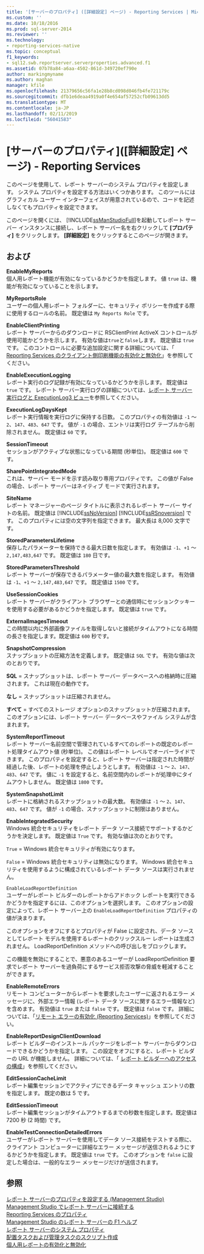 ```yaml
---
title: '[サーバーのプロパティ] ([詳細設定] ページ) - Reporting Services | Microsoft Docs'
ms.custom: ''
ms.date: 10/18/2016
ms.prod: sql-server-2014
ms.reviewer: ''
ms.technology:
- reporting-services-native
ms.topic: conceptual
f1_keywords:
- sql12.swb.reportserver.serverproperties.advanced.f1
ms.assetid: 07b78a84-a6aa-4502-861d-349720ef790e
author: markingmyname
ms.author: maghan
manager: kfile
ms.openlocfilehash: 21379656c56fa1e28b8cd098d046fb4fe721179c
ms.sourcegitcommit: dfb1e6deaa4919a0f4e654af57252cfb09613dd5
ms.translationtype: MT
ms.contentlocale: ja-JP
ms.lasthandoff: 02/11/2019
ms.locfileid: "56041583"
---
```

# <a name="server-properties-advanced-page---reporting-services"></a>[サーバーのプロパティ]\([詳細設定] ページ) - Reporting Services
  このページを使用して、レポート サーバーのシステム プロパティを設定します。 システム プロパティを設定する方法はいくつかあります。 このツールにはグラフィカル ユーザー インターフェイスが用意されているので、コードを記述しなくてもプロパティを設定できます。  
  
 このページを開くには、 [!INCLUDE[ssManStudioFull](../../includes/ssmanstudiofull-md.md)]を起動してレポート サーバー インスタンスに接続し、レポート サーバー名を右クリックして **[プロパティ]** をクリックします。 **[詳細設定]** をクリックするとこのページが開きます。  
  
## <a name="options"></a>および  
 **EnableMyReports**  
 個人用レポート機能が有効になっているかどうかを指定します。 値 `true` は、機能が有効になっていることを示します。  
  
 **MyReportsRole**  
 ユーザーの個人用レポート フォルダーに、セキュリティ ポリシーを作成する際に使用するロールの名前。 既定値は `My Reports Role` です。  
  
 **EnableClientPrinting**  
 レポート サーバーからのダウンロードに RSClientPrint ActiveX コントロールが使用可能かどうかを示します。 有効な値は`true`と`false`します。 既定値は `true` です。 このコントロールに必要な追加設定に関する詳細については、「 [Reporting Services のクライアント側印刷機能の有効化と無効化](../report-server/enable-and-disable-client-side-printing-for-reporting-services.md)」を参照してください。  
  
 **EnableExecutionLogging**  
 レポート実行のログ記録が有効になっているかどうかを示します。 既定値は `true` です。 レポート サーバー実行ログの詳細については、[レポート サーバー実行ログと ExecutionLog3 ビュー](../report-server/report-server-executionlog-and-the-executionlog3-view.md)を参照してください。  
  
 **ExecutionLogDaysKept**  
 レポート実行情報を実行ログに保持する日数。 このプロパティの有効値は `-1` ～ `2`、`147`、`483`、`647` です。 値が `-1` の場合、エントリは実行ログ テーブルから削除されません。 既定値は `60` です。  
  
 **SessionTimeout**  
 セッションがアクティブな状態になっている期間 (秒単位)。 既定値は `600` です。  
  
 **SharePointIntegratedMode**  
 これは、サーバー モードを示す読み取り専用プロパティです。 この値が False の場合、レポート サーバーはネイティブ モードで実行されます。  
  
 **SiteName**  
 レポート マネージャーのページ タイトルに表示されるレポート サーバー サイトの名前。 既定値は [!INCLUDE[ssNoVersion](../../includes/ssnoversion-md.md)] [!INCLUDE[ssRSnoversion](../../includes/ssrsnoversion-md.md)] です。 このプロパティには空の文字列を指定できます。 最大長は 8,000 文字です。  
  
 **StoredParametersLifetime**  
 保存したパラメーターを保持できる最大日数を指定します。 有効値は `-1`、`+1` ～ `2,147,483,647` です。 既定値は `180` 日です。  
  
 **StoredParametersThreshold**  
 レポート サーバーが保存できるパラメーター値の最大数を指定します。 有効値は `-1`、`+1` ～ `2,147,483,647` です。 既定値は `1500` です。  
  
 **UseSessionCookies**  
 レポート サーバーがクライアント ブラウザーとの通信時にセッションクッキーを使用する必要があるかどうかを指定します。 既定値は `true` です。  
  
 **ExternalImagesTimeout**  
 この時間以内に外部画像ファイルを取得しないと接続がタイムアウトになる時間の長さを指定します。既定値は `600` 秒です。  
  
 **SnapshotCompression**  
 スナップショットの圧縮方法を定義します。 既定値は `SQL` です。 有効な値は次のとおりです。  
  
 **SQL** = スナップショットは、レポート サーバー データベースへの格納時に圧縮されます。 これは現在の動作です。  
  
 **なし** = スナップショットは圧縮されません。  
  
 **すべて** = すべてのストレージ オプションのスナップショットが圧縮されます。このオプションには、レポート サーバー データベースやファイル システムが含まれます。  
  
 **SystemReportTimeout**  
 レポート サーバー名前空間で管理されているすべてのレポートの既定のレポート処理タイムアウト値 (秒単位)。 この値はレポート レベルでオーバーライドできます。 このプロパティを設定すると、レポート サーバーは指定された時間が経過した後、レポートの処理を停止しようとします。 有効値は `-1` ～ `2`、`147`、`483`、`647` です。 値に `-1` を設定すると、名前空間内のレポートが処理中にタイムアウトしません。 既定値は `1800` です。  
  
 **SystemSnapshotLimit**  
 レポートに格納されるスナップショットの最大数。 有効値は `-1` ～ `2`、`147`、`483`、`647` です。 値が `-1` の場合、スナップショットに制限はありません。  
  
 **EnableIntegratedSecurity**  
 Windows 統合セキュリティをレポート データ ソース接続でサポートするかどうかを決定します。 既定値は `True` です。 有効な値は次のとおりです。  
  
 `True` = Windows 統合セキュリティが有効になります。  
  
 `False` = Windows 統合セキュリティは無効になります。 Windows 統合セキュリティを使用するように構成されているレポート データ ソースは実行されません。  
  
 `EnableLoadReportDefinition`  
 ユーザーがレポート ビルダーのレポートからアドホック レポートを実行できるかどうかを指定するには、このオプションを選択します。 このオプションの設定によって、レポート サーバー上の `EnableLoadReportDefinition` プロパティの値が決まります。  
  
 このオプションをオフにするとプロパティが False に設定され、データ ソースとしてレポート モデルを使用するレポートのクリックスルー レポートは生成されません。 LoadReportDefinition メソッドへの呼び出しをブロックします。  
  
 この機能を無効にすることで、悪意のあるユーザーが LoadReportDefinition 要求でレポート サーバーを過負荷にするサービス拒否攻撃の脅威を軽減することができます。  
  
 **EnableRemoteErrors**  
 リモート コンピューターからレポートを要求したユーザーに返されるエラー メッセージに、外部エラー情報 (レポート データ ソースに関するエラー情報など) を含めます。 有効値は `true` または `false` です。 既定値は `false` です。 詳細については、「[リモート エラーの有効化 (Reporting Services)](../report-server/enable-remote-errors-reporting-services.md)」を参照してください。  
  
 **EnableReportDesignClientDownload**  
 レポート ビルダーのインストール パッケージをレポート サーバーからダウンロードできるかどうかを指定します。 この設定をオフにすると、レポート ビルダーの URL が機能しません。 詳細については、「 [レポート ビルダーへのアクセスの構成](../report-server/configure-report-builder-access.md)」を参照してください。  
  
 **EditSessionCacheLimit**  
 レポート編集セッションでアクティブにできるデータ キャッシュ エントリの数を指定します。 既定の数は 5 です。  
  
 **EditSessionTimeout**  
 レポート編集セッションがタイムアウトするまでの秒数を指定します。既定値は 7200 秒 (2 時間) です。  
  
 **EnableTestConnectionDetailedErrors**  
 ユーザーがレポート サーバーを使用してデータ ソース接続をテストする際に、クライアント コンピューターに詳細なエラー メッセージが送信されるようにするかどうかを指定します。 既定値は `true` です。 このオプションを `false` に設定した場合は、一般的なエラー メッセージだけが送信されます。  
  
## <a name="see-also"></a>参照  
 [レポート サーバーのプロパティを設定する (Management Studio)](set-report-server-properties-management-studio.md)   
 [Management Studio でレポート サーバーに接続する](connect-to-a-report-server-in-management-studio.md)   
 [Reporting Services のプロパティ](../report-server-web-service/net-framework/reporting-services-properties.md)   
 [Management Studio のレポート サーバーの F1 ヘルプ](report-server-in-management-studio-f1-help.md)   
 [レポート サーバーのシステム プロパティ](../report-server-web-service/net-framework/reporting-services-properties-report-server-system-properties.md)   
 [配置タスクおよび管理タスクのスクリプト作成](script-deployment-and-administrative-tasks.md)   
 [個人用レポートの有効化と無効化](../report-server/enable-and-disable-my-reports.md)  
  
  
